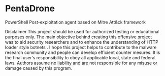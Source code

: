 # PentaDrone
PowerShell Post-exploitation agent based on Mitre Att&ck framework

Disclaimer
This project should be used for authorized testing or educational purposes only.
The main objective behind creating this offensive project was to aid security researchers
and to enhance the understanding of HTTP loader style botnets . 
I hope this project helps to contribute to the malware research community and people can develop efficient counter mesures.
It is the final user's responsibility to obey all applicable local, state and federal laws. 
Authors assume no liability and are not responsible for any misuse or damage caused by this program.

